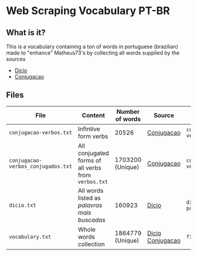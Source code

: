 # Web Scraping Vocabulary PT-BR

## What is it?

This is a vocabulary containing a ton of words in portuguese (brazilian) made to "enhance" Matheus73's by collecting all words supplied by the sources

* [Dicio](https://www.dicio.com.br/)
* [Conjugacao](https://www.conjugacao.com.br/)

## Files
| File | Content | Number of words | Source | Source code |
| --- | --- | --- | --- | --- |
| `conjugacao-verbos.txt` | Infintive form verbs | 20526 | [Conjugacao](https://www.conjugacao.com.br/) | `conjugacao-verbos_mais_usados.py` |
| `conjugacao-verbos_conjugados.txt` | All conjugated forms of all verbs from `verbos.txt`| 1703200 (Unique) | [Conjugacao](https://www.conjugacao.com.br/) | `conjugacao-verbos_conjugados.py` |
| `dicio.txt` | All words listed as *palavras mais buscadas* | 160923 | [Dicio](https://www.dicio.com.br/)  | `dicio-palavras_mais_buscadas.py` |
| `vocabulary.txt` | Whole words collection | 1864779 (Unique) | [Dicio](https://www.dicio.com.br/) [Conjugacao](https://www.conjugacao.com.br/) | `file_merge.py` |
